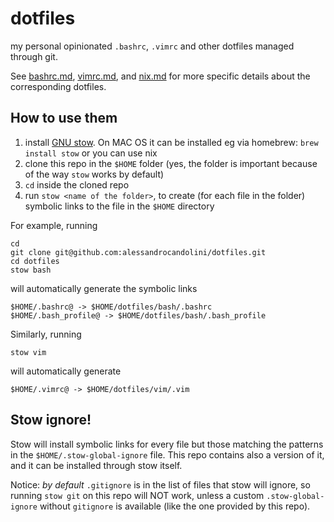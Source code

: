 # dotfiles

my personal opinionated `.bashrc`, `.vimrc` and other dotfiles managed through git.

See [bashrc.md](bashrc.md), [vimrc.md](vimrc.md), and [nix.md](nix.md) for more specific details about the corresponding dotfiles. 

## How to use them

1. install [GNU stow](https://www.gnu.org/software/stow/). On MAC OS it can be installed eg via homebrew: ```brew install stow``` or you can use nix
2. clone this repo in the `$HOME` folder (yes, the folder is important because of the way `stow` works by default)
3. `cd` inside the cloned repo 
4. run `stow <name of the folder>`, to create (for each file in the folder) symbolic links to the file in the `$HOME` directory

For example, running 
```
cd
git clone git@github.com:alessandrocandolini/dotfiles.git
cd dotfiles
stow bash
```
will automatically generate the symbolic links
```
$HOME/.bashrc@ -> $HOME/dotfiles/bash/.bashrc
$HOME/.bash_profile@ -> $HOME/dotfiles/bash/.bash_profile
```
Similarly, running 
```
stow vim
```
will automatically generate 
```
$HOME/.vimrc@ -> $HOME/dotfiles/vim/.vim
```

## Stow ignore!

Stow will install symbolic links for every file but those matching the patterns in the `$HOME/.stow-global-ignore` file. This repo contains also a version of it, and it can be installed through stow itself. 

Notice: *by default* `.gitignore` is in the list of files that stow will ignore, so running `stow git` on this repo will NOT work, unless a custom `.stow-global-ignore` without `gitignore` is available (like the one provided by this repo).



